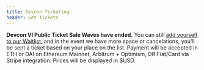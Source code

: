 ```yaml
---
title: Devcon Ticketing
header: Get Tickets
---
```

**Devcon VI Public Ticket Sale Waves have ended.** You can still [add yourself to our Waitlist](https://tickets.devcon.org/), and in the event we have more space or cancelations, you'll be sent a ticket based on your place on the list. Payment will be accepted in ETH or DAI on Ethereum Mainnet, Arbitrum + Optimism, OR Fiat/Card via Stripe integration. Prices will be displayed in $USD.